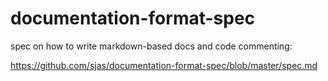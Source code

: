 # documentation-format-spec
spec on how to write markdown-based docs and code commenting:

https://github.com/sjas/documentation-format-spec/blob/master/spec.md
